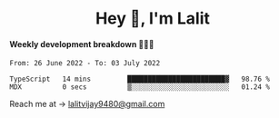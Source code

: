 <h1 align="center">Hey 👋, I'm Lalit</h1>

#### Weekly development breakdown 👨🏻‍💻
<!--START_SECTION:waka-->

```text
From: 26 June 2022 - To: 03 July 2022

TypeScript   14 mins         ████████████████████████▓   98.76 %
MDX          0 secs          ▒░░░░░░░░░░░░░░░░░░░░░░░░   01.24 %
```

<!--END_SECTION:waka-->

Reach me at → lalitvijay9480@gmail.com
